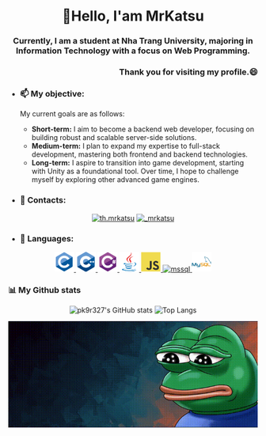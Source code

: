 <div align="center">
  <h1>🌱Hello, I'am MrKatsu</h2>
  <h3>Currently, I am a student at Nha Trang University, majoring in Information Technology with a focus on Web Programming.</h5>
  <h3 align="right">Thank you for visiting my profile.😄</h5>
</div>

<div>

  - ### 📫 My objective:
    <p>
      My current goals are as follows:

     - <b>Short-term:</b> I aim to become a backend web developer, focusing on building robust and scalable server-side solutions.
     - <b>Medium-term:</b> I plan to expand my expertise to full-stack development, mastering both frontend and backend technologies.
     - <b>Long-term:</b> I aspire to transition into game development, starting with Unity as a foundational tool. Over time, I hope to challenge myself by exploring other advanced game engines.
    </p>
  - ### 👯 Contacts:
<p align="center">
<a href="https://fb.com/th.mrkatsu" target="blank"><img align="center" src="https://raw.githubusercontent.com/rahuldkjain/github-profile-readme-generator/master/src/images/icons/Social/facebook.svg" alt="th.mrkatsu" height="30" width="40" /></a>
<a href="https://www.youtube.com/@_mrKatsu" target="blank"><img align="center" src="https://raw.githubusercontent.com/rahuldkjain/github-profile-readme-generator/master/src/images/icons/Social/youtube.svg" alt="_mrkatsu" height="30" width="40" /></a>
</p>

  - ### 💬 Languages:
<p align="center"> 
  <a href="https://www.cprogramming.com/" target="_blank" rel="noreferrer"> <img src="https://raw.githubusercontent.com/devicons/devicon/master/icons/c/c-original.svg" alt="c" width="40" height="40"/> </a> 
  <a href="https://www.w3schools.com/cpp/" target="_blank" rel="noreferrer"> <img src="https://raw.githubusercontent.com/devicons/devicon/master/icons/cplusplus/cplusplus-original.svg" alt="cplusplus" width="40" height="40"/> </a> 
  <a href="https://www.w3schools.com/cs/" target="_blank" rel="noreferrer"> <img src="https://raw.githubusercontent.com/devicons/devicon/master/icons/csharp/csharp-original.svg" alt="csharp" width="40" height="40"/> </a> 
  <a href="https://www.java.com" target="_blank" rel="noreferrer"> <img src="https://raw.githubusercontent.com/devicons/devicon/master/icons/java/java-original.svg" alt="java" width="40" height="40"/> </a> <a href="https://developer.mozilla.org/en-US/docs/Web/JavaScript" target="_blank" rel="noreferrer"> <img src="https://raw.githubusercontent.com/devicons/devicon/master/icons/javascript/javascript-original.svg" alt="javascript" width="40" height="40"/> </a> <a href="https://www.microsoft.com/en-us/sql-server" target="_blank" rel="noreferrer"> <img src="https://www.svgrepo.com/show/303229/microsoft-sql-server-logo.svg" alt="mssql" width="40" height="40"/> </a> <a href="https://www.mysql.com/" target="_blank" rel="noreferrer"> <img src="https://raw.githubusercontent.com/devicons/devicon/master/icons/mysql/mysql-original-wordmark.svg" alt="mysql" width="40" height="40"/> </a> </p>
  
</div>

 ### 📊 My Github stats
<div align="center">
  
  ![pk9r327's GitHub stats](https://github-readme-stats.vercel.app/api?username=MrK4tsu)
  ![Top Langs](https://github-readme-stats.vercel.app/api/top-langs/?username=MrK4tsu&langs_count=3)

</div>
<p align="center">
  <img src="https://github.com/Mrk4tsu/Mrk4tsu/blob/main/assets/banner.gif" width="755"/>
</p>
<!--
**Mrk4tsu/Mrk4tsu** is a ✨ _special_ ✨ repository because its `README.md` (this file) appears on your GitHub profile.

Here are some ideas to get you started:

- 🔭 I’m currently working on ...
- 🌱 I’m currently learning ...
- 👯 I’m looking to collaborate on ...
- 🤔 I’m looking for help with ...
- 💬 Ask me about ...
- 📫 How to reach me: ...
- 😄 Pronouns: ...
- ⚡ Fun fact: ...
-->
